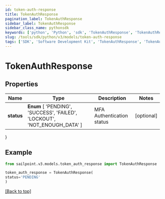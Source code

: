 ```yaml
---
id: token-auth-response
title: TokenAuthResponse
pagination_label: TokenAuthResponse
sidebar_label: TokenAuthResponse
sidebar_class_name: pythonsdk
keywords: ['python', 'Python', 'sdk', 'TokenAuthResponse', 'TokenAuthResponse'] 
slug: /tools/sdk/python/v3/models/token-auth-response
tags: ['SDK', 'Software Development Kit', 'TokenAuthResponse', 'TokenAuthResponse']
---
```


# TokenAuthResponse


## Properties

Name | Type | Description | Notes
------------ | ------------- | ------------- | -------------
**status** |  **Enum** [  'PENDING',    'SUCCESS',    'FAILED',    'LOCKOUT',    'NOT_ENOUGH_DATA' ] | MFA Authentication status | [optional] 
}

## Example

```python
from sailpoint.v3.models.token_auth_response import TokenAuthResponse

token_auth_response = TokenAuthResponse(
status='PENDING'
)

```
[[Back to top]](#) 


